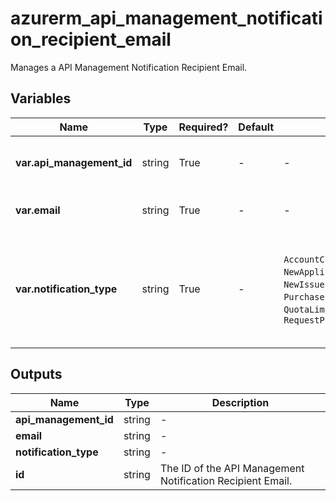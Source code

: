 # azurerm_api_management_notification_recipient_email

Manages a API Management Notification Recipient Email.

## Variables

| Name | Type | Required? | Default  | possible values | Description |
| ---- | ---- | --------- | -------- | ----------- | ----------- |
| **var.api_management_id** | string | True | -  |  -  | The ID of the API Management Service from which to create this Notification Recipient Email. Changing this forces a new API Management Notification Recipient Email to be created. | 
| **var.email** | string | True | -  |  -  | The recipient email address. Changing this forces a new API Management Notification Recipient Email to be created. | 
| **var.notification_type** | string | True | -  |  `AccountClosedPublisher`, `BCC`, `NewApplicationNotificationMessage`, `NewIssuePublisherNotificationMessage`, `PurchasePublisherNotificationMessage`, `QuotaLimitApproachingPublisherNotificationMessage`, `RequestPublisherNotificationMessage`  | The Notification Name to be received. Changing this forces a new API Management Notification Recipient Email to be created. Possible values are `AccountClosedPublisher`, `BCC`, `NewApplicationNotificationMessage`, `NewIssuePublisherNotificationMessage`, `PurchasePublisherNotificationMessage`, `QuotaLimitApproachingPublisherNotificationMessage`, and `RequestPublisherNotificationMessage`. | 



## Outputs

| Name | Type | Description |
| ---- | ---- | --------- | 
| **api_management_id** | string  | - | 
| **email** | string  | - | 
| **notification_type** | string  | - | 
| **id** | string  | The ID of the API Management Notification Recipient Email. | 
